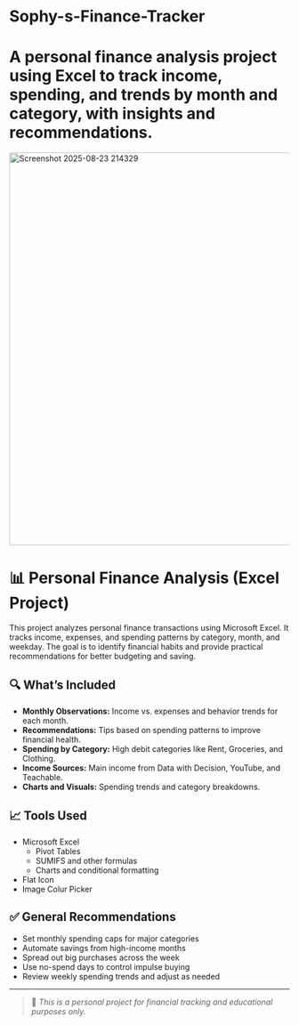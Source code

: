 
# Sophy-s-Finance-Tracker

# A personal finance analysis project using Excel to track income, spending, and trends by month and category, with insights and recommendations.
<img width="1056" height="706" alt="Screenshot 2025-08-23 214329" src="https://github.com/user-attachments/assets/ec19d130-cf26-4287-894c-70885405cf63" />

# 📊 Personal Finance Analysis (Excel Project)
This project analyzes personal finance transactions using Microsoft Excel. It tracks income, expenses, and spending patterns by category, month, and weekday. The goal is to identify financial habits and provide practical recommendations for better budgeting and saving.

## 🔍 What’s Included

- **Monthly Observations:** Income vs. expenses and behavior trends for each month.
- **Recommendations:** Tips based on spending patterns to improve financial health.
- **Spending by Category:** High debit categories like Rent, Groceries, and Clothing.
- **Income Sources:** Main income from Data with Decision, YouTube, and Teachable.
- **Charts and Visuals:** Spending trends and category breakdowns.

## 📈 Tools Used

- Microsoft Excel  
  - Pivot Tables  
  - SUMIFS and other formulas  
  - Charts and conditional formatting
- Flat Icon
- Image Colur Picker


## ✅ General Recommendations

- Set monthly spending caps for major categories
- Automate savings from high-income months
- Spread out big purchases across the week
- Use no-spend days to control impulse buying
- Review weekly spending trends and adjust as needed

---

> 📌 *This is a personal project for financial tracking and educational purposes only.*
